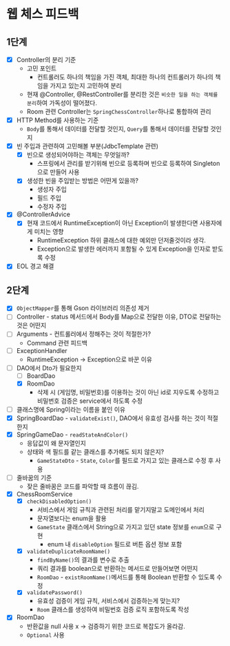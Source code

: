 # 웹 체스 피드백

## 1단계

- [x] Controller의 분리 기준
    - 고민 포인트
        - 컨트롤러도 하나의 책임을 가진 객체, 최대한 하나의 컨트롤러가 하나의 책임을 가지고 있는지 고민하여 분리
    - 현재 @Controller, @RestController를 분리한 것은 `비슷한 일을 하는 객체를 분리`하여 가독성이 떨어졌다.
    - Room 관련 Controller는 `SpringChessController`하나로 통합하여 관리
- [x] HTTP Method를 사용하는 기준
    - `Body`를 통해서 데이터를 전달할 것인지, `Query`를 통해서 데이터를 전달할 것인지
- [x] 빈 주입과 관련하여 고민해볼 부분(JdbcTemplate 관련)
    - [x] 빈으로 생성되어야하는 객체는 무엇일까?
        - 스프링에서 관리를 받기위해 빈으로 등록하며 빈으로 등록하여 Singleton으로 만들어 사용
    - [x] 생성한 빈을 주입받는 방법은 어떤게 있을까?
        - 생성자 주입
        - 필드 주입
        - 수정자 주입
- [x] @ControllerAdvice
    - [x] 현재 코드에서 RuntimeException이 아닌 Exception이 발생한다면 사용자에게 미치는 영향
        - RuntimeException 하위 클래스에 대한 예외만 던저줄것이라 생각.
        - Exception으로 발생한 에러까지 포함될 수 있게 Exception을 인자로 받도록 수정
- [x] EOL 경고 해결

## 2단계

- [x] `ObjectMapper`를 통해 Gson 라이브러리 의존성 제거
- [ ] Controller - status 메서드에서 Body를 Map으로 전달한 이유, DTO로 전달하는 것은 어떤지
- [ ] Arguments - 컨트롤러에서 정해주는 것이 적절한가?
    - Command 관련 피드백
- [ ] ExceptionHandler
    - RuntimeException -> Exception으로 바꾼 이유
- [ ] DAO에서 Dto가 필요한지
    - [ ] BoardDao
    - [x] RoomDao
        - 삭제 시 (게임명, 비밀번호)를 이용하는 것이 아닌 id로 지우도록 수정하고 비밀번호 검증은 service에서 하도록 수정
- [ ] 클래스명에 Spring이라는 이름을 붙인 이유
- [x] SpringBoardDao - `validateExist()`, DAO에서 유효성 검사를 하는 것이 적절한지
- [x] SpringGameDao - `readStateAndColor()`
    - 응답값이 왜 문자열인지
    - 상태와 색 필드를 같는 클래스를 추가해도 되지 않은지?
        - `GameStateDto` - `State`, `Color`를 필드로 가지고 있는 클래스로 수정 후 사용
- [ ] 줄바꿈의 기준
    - 잦은 줄바꿈은 코드를 파악할 때 흐름이 끊김.
- [x] ChessRoomService
    - [x] `checkDisabledOption()`
        - 서비스에서 게임 규칙과 관련된 처리를 맡기지말고 도메인에서 처리
        - 문자열보다는 enum을 활용
        - `GameState` 클래스에서 String으로 가지고 있던 state 정보를 `enum`으로 구현
            - enum 내 `disableOption` 필드로 버튼 옵션 정보 포함
    - [x] `validateDuplicateRoomName()`
        - `findByName()`의 결과를 변수로 추출
        - 쿼리 결과를 boolean으로 반환하는 메서드로 만들어보면 어떤지
        - `RoomDao` - `existRoomName()`메서드를 통해 Boolean 반환할 수 있도록 수정 
    - [x] `validatePassword()`
        - 유효성 검증이 게임 규칙, 서비스에서 검증하는게 맞는지?
        - `Room` 클래스를 생성하여 비밀번호 검증 로직 포함하도록 작성
- [x] RoomDao
    - 반환값을 null 사용 x -> 검증하기 위한 코드로 복잡도가 올라감.
    - `Optional` 사용
